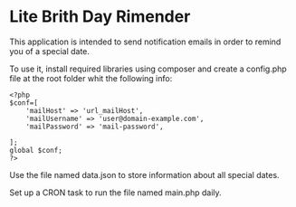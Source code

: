 # Lite Brith Day Rimender

This application is intended to send notification emails in order to remind you of a special date.

To use it, install required libraries using composer and create a config.php file at the root folder whit the following info:

~~~
<?php
$conf=[
	'mailHost' => 'url_mailHost',
	'mailUsername' => 'user@domain-example.com',
	'mailPassword' => 'mail-password',

];
global $conf;
?>
~~~

Use the file named data.json to store information about all special dates.

Set up a CRON task to run the file named main.php daily.